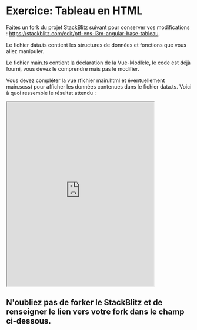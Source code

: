 # Exercice: Tableau en HTML

Faites un fork du projet StackBlitz suivant pour conserver vos modifications : https://stackblitz.com/edit/ptf-ens-l3m-angular-base-tableau.

Le fichier data.ts contient les structures de données et fonctions que vous allez manipuler.

Le fichier main.ts contient la déclaration de la Vue-Modlèle, le code est déjà fourni, vous devez le comprendre mais pas le modifier.

Vous devez compléter la vue (fichier main.html et éventuellement main.scss) pour afficher les données contenues dans le fichier data.ts. Voici à quoi ressemble le résultat attendu :

<iframe src="https://alexdmr.github.io/l3m-exo-ptf-ens-angular-tableau/" height="500" width="400" frameborder="1"></iframe>

## N'oubliez pas de forker le StackBlitz et de renseigner le lien vers votre fork dans le champ ci-dessous.
